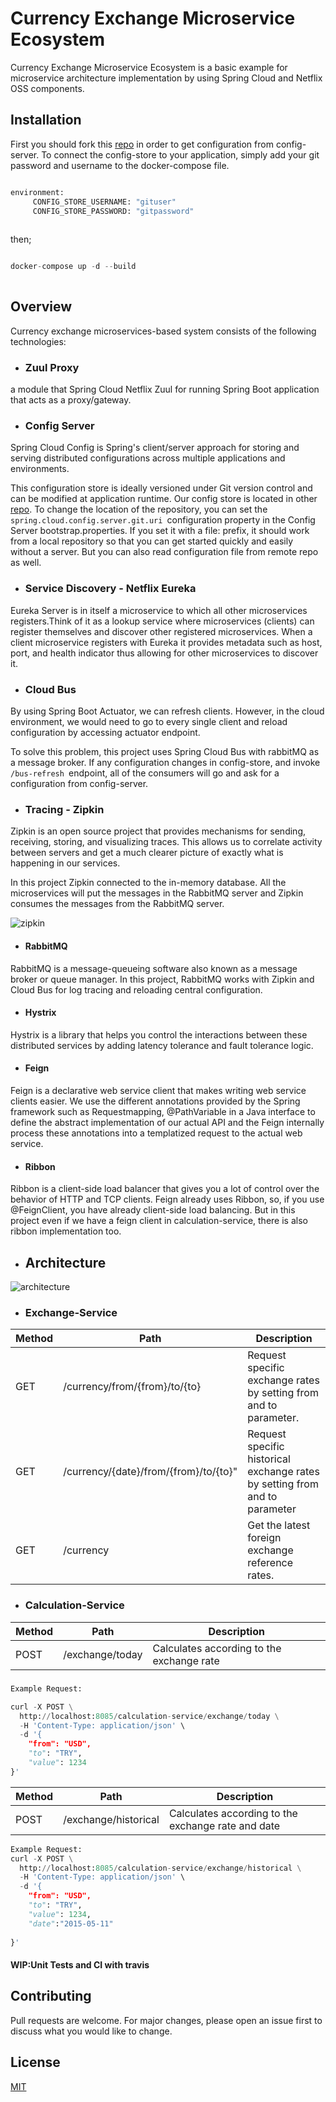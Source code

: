 # Currency Exchange Microservice Ecosystem

Currency Exchange Microservice Ecosystem is a basic example for microservice architecture implementation by using Spring Cloud and Netflix OSS components.

## Installation

First you should fork this [repo](https://github.com/HazalYoleri/config-store) in order to get configuration from config-server. To connect the config-store to your application, simply add your git password and username to the docker-compose file.

```python

environment:
     CONFIG_STORE_USERNAME: "gituser"
     CONFIG_STORE_PASSWORD: "gitpassword"
     
```

then;
```python

docker-compose up -d --build
     
```


## Overview

Currency exchange microservices-based system consists of the following technologies:

* ### Zuul Proxy

a module that Spring Cloud Netflix Zuul for running Spring Boot application that acts as a proxy/gateway.



* ### Config Server

Spring Cloud Config is Spring's client/server approach for storing and serving distributed configurations across multiple applications and environments.

This configuration store is ideally versioned under Git version control and can be modified at application runtime. Our config store is located in other [repo](https://github.com/HazalYoleri/config-store). To change the location of the repository, you can set the `spring.cloud.config.server.git.uri `configuration property in the Config Server bootstrap.properties. If you set it with a file: prefix, it should work from a local repository so that you can get started quickly and easily without a server. But you can also read configuration file from remote repo as well.

* ### Service Discovery - Netflix Eureka 
Eureka Server is in itself a microservice to which all other microservices registers.Think of it as a lookup service where microservices (clients) can register themselves and discover other registered microservices. When a client microservice registers with Eureka it provides metadata such as host, port, and health indicator thus allowing for other microservices to discover it.

* ### Cloud Bus

By using Spring Boot Actuator, we can refresh clients. However, in the cloud environment, we would need to go to every single client and reload configuration by accessing actuator endpoint.

To solve this problem, this project uses Spring Cloud Bus with rabbitMQ as a message broker. If any configuration changes in config-store, and invoke `/bus-refresh `endpoint, all of the consumers will go and ask for a configuration from config-server.

* ### Tracing - Zipkin
Zipkin is an open source project that provides mechanisms for sending, receiving, storing, and visualizing traces. This allows us to correlate activity between servers and get a much clearer picture of exactly what is happening in our services.

In this project Zipkin connected to the in-memory database. All the microservices will put the messages in the RabbitMQ server and  Zipkin consumes the messages from the RabbitMQ server.

![zipkin](https://user-images.githubusercontent.com/39515623/82371753-64915380-9a23-11ea-8009-19d94ae5bfaa.png)


* #### RabbitMQ

RabbitMQ is a message-queueing software also known as a message broker or queue manager.
In this project, RabbitMQ works with Zipkin and Cloud Bus for log tracing and reloading central configuration.
* #### Hystrix
Hystrix is a library that helps you control the interactions between these distributed services by adding latency tolerance and fault tolerance logic. 


* #### Feign
Feign is a declarative web service client that makes writing web service clients easier. We use the different annotations provided by the Spring framework such as Requestmapping, @PathVariable in a Java interface to define the abstract implementation of our actual API and the Feign internally process these annotations into a templatized request to the actual web service.

* #### Ribbon
Ribbon is a client-side load balancer that gives you a lot of control over the behavior of HTTP and TCP clients. Feign already uses Ribbon, so, if you use @FeignClient, you have already client-side load balancing. But in this project even if we have a feign client in calculation-service, there is also ribbon implementation too.

* ## Architecture
![architecture](https://user-images.githubusercontent.com/39515623/82160875-f3c22e00-98a0-11ea-8551-042bab5af60b.png)
* ### Exchange-Service

| Method        | Path           | Description  |
| ------------- |-------------| -----|
| GET      | /currency/from/{from}/to/{to} |Request specific exchange rates by setting from and to parameter. |
| GET      | /currency/{date}/from/{from}/to/{to}"    |   Request specific historical exchange rates by setting from and to parameter |
| GET | /currency      |    Get the latest foreign exchange reference rates.|

* ### Calculation-Service

| Method        | Path           | Description  |
| ------------- |-------------| -----|
| POST      | /exchange/today  |Calculates according to the exchange rate |

#####

```python
Example Request:

curl -X POST \
  http://localhost:8085/calculation-service/exchange/today \
  -H 'Content-Type: application/json' \
  -d '{
    "from": "USD",
    "to": "TRY",
    "value": 1234
}'
```

| Method        | Path           | Description  |
| ------------- |-------------| -----|
| POST      | /exchange/historical    | Calculates according to the exchange rate and date |

```python
Example Request:
curl -X POST \
  http://localhost:8085/calculation-service/exchange/historical \
  -H 'Content-Type: application/json' \
  -d '{
    "from": "USD",
    "to": "TRY",
    "value": 1234,
    "date":"2015-05-11"
  
}'
```

#### WIP:Unit Tests and CI with travis

## Contributing
Pull requests are welcome. For major changes, please open an issue first to discuss what you would like to change.

## License
[MIT](https://choosealicense.com/licenses/mit/)
